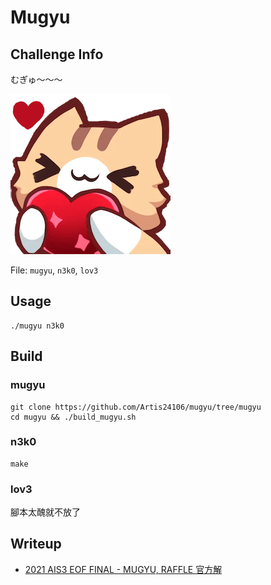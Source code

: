 # Mugyu

## Challenge Info
むぎゅ〜〜〜

![](./src/cat.png)

File: `mugyu`, `n3k0`, `lov3`

## Usage
```
./mugyu n3k0
```

## Build
### mugyu
```
git clone https://github.com/Artis24106/mugyu/tree/mugyu
cd mugyu && ./build_mugyu.sh
```

### n3k0
```
make
```

### lov3
腳本太醜就不放了


## Writeup
- [2021 AIS3 EOF FINAL - MUGYU, RAFFLE 官方解](https://artis24106.github.io/blog/posts/2021-ais3-eof-final/mugyuraffle/)
